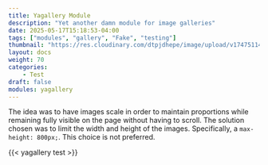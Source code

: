 ```yaml
---
title: Yagallery Module
description: "Yet another damn module for image galleries"
date: 2025-05-17T15:18:53-04:00
tags: ["modules", "gallery", "Fake", "testing"]
thumbnail: "https://res.cloudinary.com/dtpjdhepe/image/upload/v1747511438/photo-1611757346987-12757bddff13_pncntv.jpg"
layout: docs
weight: 70
categories:
    - Test
draft: false
modules: yagallery
---
```


The idea was to have images scale in order to maintain proportions while remaining fully visible on the page without
having to scroll. The solution chosen was to limit the width and height of the images. Specifically, a `max-height:
800px;`. This choice is not preferred.

{{< yagallery test >}}